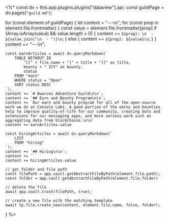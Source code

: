 <%*
const dv = this.app.plugins.plugins["dataview"].api;
const guildPage = dv.pages(`"guild.md"`);

for (const element of guildPage) {
	let content = "---\n";
	for (const prop in element.file.frontmatter) {
		const value = element.file.frontmatter[prop]
		if (Array.isArray(value) && value.length > 0) {
			content += `${prop}: \n  - ${value.join("\n  - ")}\n`;
		} else {
			content += `${prop}: ${value}\n`;
		}
	}
	content += "---\n";

	const earnArticles = await dv.queryMarkdown(`
		TABLE WITHOUT ID
			"[[" + file.name + "|" + title + "]]" as title,
			bounty + " ICY" as bounty,
			status
		FROM "earn"
		WHERE status = "Open"
		SORT status DESC
	`);
	content += `# Dwarves Adventure Guild\n\n`;
	content += `## Earn and Bounty Program\n\n`;
	content += `Our earn and bounty program for all of the open-source work we do at Console Labs. A good portion of the earns and bounties help to improve quality-of-life for our community, creating bots and extensions for our messaging apps, and more serious work such as aggregating data from blockchains.\n\n`
	content += earnArticles.value

	const hiringArticles = await dv.queryMarkdown(`
		LIST
		FROM "hiring"
	`);
	content += `## Hiring\n\n`;
	content += ``
	content += hiringArticles.value

	// get folder and file path
	const filePath = app.vault.getAbstractFileByPath(element.file.path);
	const folder = app.vault.getAbstractFileByPath(element.file.folder)

	// delete the file
	await app.vault.trash(filePath, true);

	// create a new file with the matching template
	await tp.file.create_new(content, element.file.name, false, folder);
}
%>